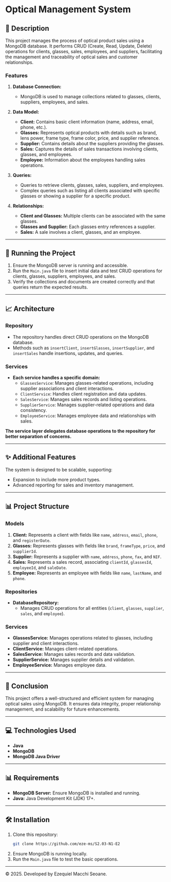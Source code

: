# Optical Management System

## 📄 Description
This project manages the process of optical product sales using a MongoDB database. It performs CRUD (Create, Read, Update, Delete) operations for clients, glasses, sales, employees, and suppliers, facilitating the management and traceability of optical sales and customer relationships.

### Features
1. **Database Connection:**
    - MongoDB is used to manage collections related to glasses, clients, suppliers, employees, and sales.
2. **Data Model:**
    - **Client:** Contains basic client information (name, address, email, phone, etc.).
    - **Glasses:** Represents optical products with details such as brand, lens power, frame type, frame color, price, and supplier reference.
    - **Supplier:** Contains details about the suppliers providing the glasses.
    - **Sales:** Captures the details of sales transactions involving clients, glasses, and employees.
    - **Employee:** Information about the employees handling sales operations.
3. **Queries:**
    - Queries to retrieve clients, glasses, sales, suppliers, and employees.
    - Complex queries such as listing all clients associated with specific glasses or showing a supplier for a specific product.

4. **Relationships:**
    - **Client and Glasses:** Multiple clients can be associated with the same glasses.
    - **Glasses and Supplier:** Each glasses entry references a supplier.
    - **Sales:** A sale involves a client, glasses, and an employee.

---

## 🔧 Running the Project
1. Ensure the MongoDB server is running and accessible.
2. Run the `Main.java` file to insert initial data and test CRUD operations for clients, glasses, suppliers, employees, and sales.
3. Verify the collections and documents are created correctly and that queries return the expected results.

---

## 📈 Architecture
### Repository
- The repository handles direct CRUD operations on the MongoDB database.
- Methods such as `insertClient`, `insertGlasses`, `insertSupplier`, and `insertSales` handle insertions, updates, and queries.

### Services
- **Each service handles a specific domain:**
    - `GlassesService`: Manages glasses-related operations, including supplier associations and client interactions.
    - `ClientService`: Handles client registration and data updates.
    - `SalesService`: Manages sales records and listing operations.
    - `SupplierService`: Manages supplier-related operations and data consistency.
    - `EmployeeService`: Manages employee data and relationships with sales.

**The service layer delegates database operations to the repository for better separation of concerns.**

---

## ✨ Additional Features
The system is designed to be scalable, supporting:
- Expansion to include more product types.
- Advanced reporting for sales and inventory management.

---

## 📊 Project Structure
### Models
1. **Client:** Represents a client with fields like `name`, `address`, `email`, `phone`, and `registerDate`.
2. **Glasses:** Represents glasses with fields like `brand`, `frameType`, `price`, and `supplierId`.
3. **Supplier:** Represents a supplier with `name`, `address`, `phone`, `fax`, and `NIF`.
4. **Sales:** Represents a sales record, associating `clientId`, `glassesId`, `employeeId`, and `saleDate`.
5. **Employee:** Represents an employee with fields like `name`, `lastName`, and `phone`.

### Repositories
- **DatabaseRepository:**
    - Manages CRUD operations for all entities (`client`, `glasses`, `supplier`, `sales`, and `employee`).

### Services
- **GlassesService:** Manages operations related to glasses, including supplier and client interactions.
- **ClientService:** Manages client-related operations.
- **SalesService:** Manages sales records and data validation.
- **SupplierService:** Manages supplier details and validation.
- **EmployeeService:** Manages employee data.

---

## 📌 Conclusion
This project offers a well-structured and efficient system for managing optical sales using MongoDB. It ensures data integrity, proper relationship management, and scalability for future enhancements.

---

## 💻 Technologies Used
- **Java**
- **MongoDB**
- **MongoDB Java Driver**

---

## 📊 Requirements
- **MongoDB Server:** Ensure MongoDB is installed and running.
- **Java:** Java Development Kit (JDK) 17+.

---

## 🛠️ Installation
1. Clone this repository:
   ```bash
   git clone https://github.com/eze-ms/S2.03-N1-E2
   ```
2. Ensure MongoDB is running locally.
3. Run the `Main.java` file to test the basic operations.

---

© 2025. Developed by Ezequiel Macchi Seoane. 

